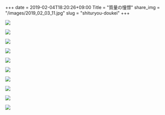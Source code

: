 +++
date  = 2019-02-04T18:20:26+09:00
Title = "質量の憧憬"
share_img = "/images/2019_02_03_11.jpg"
slug = "shituryou-doukei"
+++

![](/images/2019_02_03_3.jpg)

![](/images/2019_02_03_4.jpg)

![](/images/2019_02_03_5.jpg)

![](/images/2019_02_03_6.jpg)

![](/images/2019_02_03_7.jpg)

![](/images/2019_02_03_8.jpg)

![](/images/2019_02_03_9.jpg)

![](/images/2019_02_03_10.jpg)

![](/images/2019_02_03_11.jpg)

![](/images/2019_02_03_12.jpg)